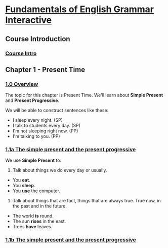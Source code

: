 # [Fundamentals of English Grammar Interactive](http://www.azargrammar.com/grammarSpeaks/grammarSpeaksFEGi_TOC.html)

## Course Introduction

### [Course Intro](http://www.azargrammar.com/grammarSpeaks/fegi/fegi_00_000.html)

## Chapter 1 - Present Time

### [1.0 Overview](http://www.azargrammar.com/grammarSpeaks/fegi/fegi_chapter01/fegi_01_000.html)

The topic for this chapter is Present Time. We'll learn about **Simple Present** and **Present Progressive**.

We will be able to construct sentences like these:

- I sleep every night. (SP)
- I talk to students every day. (SP)
- I'm not sleeping right now. (PP)
- I'm talking to you. (PP)


### [1.1a The simple present and the present progressive](http://www.azargrammar.com/grammarSpeaks/fegi/fegi_chapter01/fegi_01_001a.html)

We use **Simple Present** to:

1. Talk about things we do every day or usually.
  - You **eat**.
  - You **sleep**.
  - You **use** the computer.

1. Talk about things that are fact, things that are always true. True now, in the past and in the future.
  - The world **is** round.
  - The sun **rises** in the east.
  - Trees **have** leaves.

### [1.1b The simple present and the present progressive](http://www.azargrammar.com/grammarSpeaks/fegi/fegi_chapter01/fegi_01_001b.html)